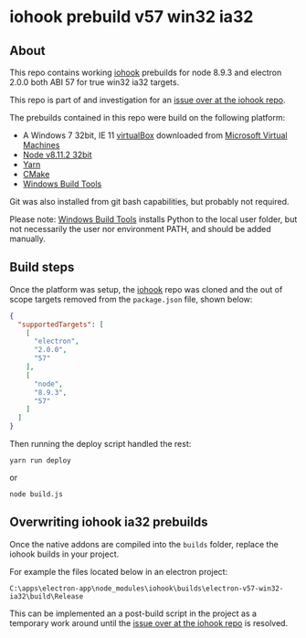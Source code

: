 # iohook prebuild v57 win32 ia32

## About

This repo contains working [iohook](https://github.com/WilixLead/iohook) prebuilds for node 8.9.3 and electron 2.0.0 both ABI 57 for true win32 ia32 targets.

This repo is part of and investigation for an [issue over at the iohook repo](https://github.com/WilixLead/iohook/issues/70).

The prebuilds contained in this repo were build on the following platform:

 - A Windows 7 32bit, IE 11 [virtualBox](https://www.virtualbox.org/) downloaded from [Microsoft Virtual Machines](https://developer.microsoft.com/en-us/microsoft-edge/tools/vms/)
 - [Node v8.11.2 32bit](https://nodejs.org/download/release/v8.11.2/node-v8.11.2-x86.msi)
 - [Yarn](https://yarnpkg.com/en/docs/install#windows-stable)
 - [CMake](https://cmake.org/files/v3.12/cmake-3.12.1-win32-x86.msi)
 - [Windows Build Tools](https://yarnpkg.com/en/package/windows-build-tools)
 
Git was also installed from git bash capabilities, but probably not required.

Please note: [Windows Build Tools](https://yarnpkg.com/en/package/windows-build-tools) installs Python to the local user folder, but not 
necessarily the user nor environment PATH, and should be added manually.

## Build steps

Once the platform was setup, the [iohook](https://github.com/WilixLead/iohook) repo was cloned and the out of scope targets removed from the ```package.json``` file, shown below:

```json
{
  "supportedTargets": [
    [
      "electron",
      "2.0.0",
      "57"
    ],
    [
      "node",
      "8.9.3",
      "57"
    ]
  ]
}

```
 
Then running the deploy script handled the rest:

```
yarn run deploy

```

or 

```
node build.js

```

## Overwriting iohook ia32 prebuilds

Once the native addons are compiled into the ```builds``` folder, replace the iohook builds in your project.

For example the files located below in an electron project:

```
C:\apps\electron-app\node_modules\iohook\builds\electron-v57-win32-ia32\build\Release

```

This can be implemented an a post-build script in the project as a temporary work around until the  [issue over at the iohook repo](https://github.com/WilixLead/iohook/issues/70) is resolved. 
